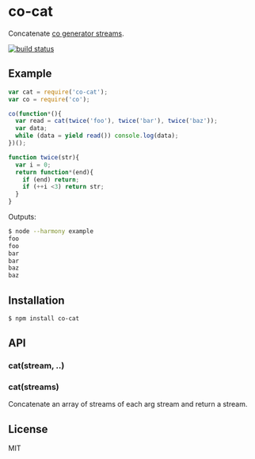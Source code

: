 
# co-cat

  Concatenate [co generator streams](https://github.com/juliangruber/co-stream).

  [![build status](https://secure.travis-ci.org/juliangruber/co-cat.png)](http://travis-ci.org/juliangruber/co-cat)

## Example

```js
var cat = require('co-cat');
var co = require('co');

co(function*(){
  var read = cat(twice('foo'), twice('bar'), twice('baz'));
  var data;
  while (data = yield read()) console.log(data);
})();

function twice(str){
  var i = 0;
  return function*(end){
    if (end) return;
    if (++i <3) return str;
  }
}
```

  Outputs:

```bash
$ node --harmony example
foo
foo
bar
bar
baz
baz
```

## Installation

```bash
$ npm install co-cat
```

## API

### cat(stream, ..)
### cat(streams)

  Concatenate an array of streams of each arg stream and return a stream.

## License

  MIT